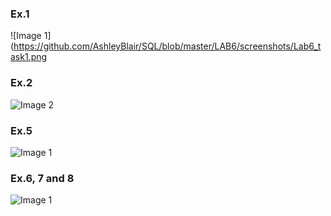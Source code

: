 ### Ex.1
![Image 1](https://github.com/AshleyBlair/SQL/blob/master/LAB6/screenshots/Lab6_task1.png

### Ex.2
![Image 2](https://github.com/AshleyBlair/SQL/blob/master/LAB6/screenshots/LAB6_task2.png)

### Ex.5
![Image 1](https://github.com/AshleyBlair/SQL/blob/master/LAB6/screenshots/Lab6_task5.png)

### Ex.6, 7 and 8
![Image 1](https://github.com/AshleyBlair/SQL/blob/master/LAB6/screenshots/Lab6_tasks_6_7_8.png)
